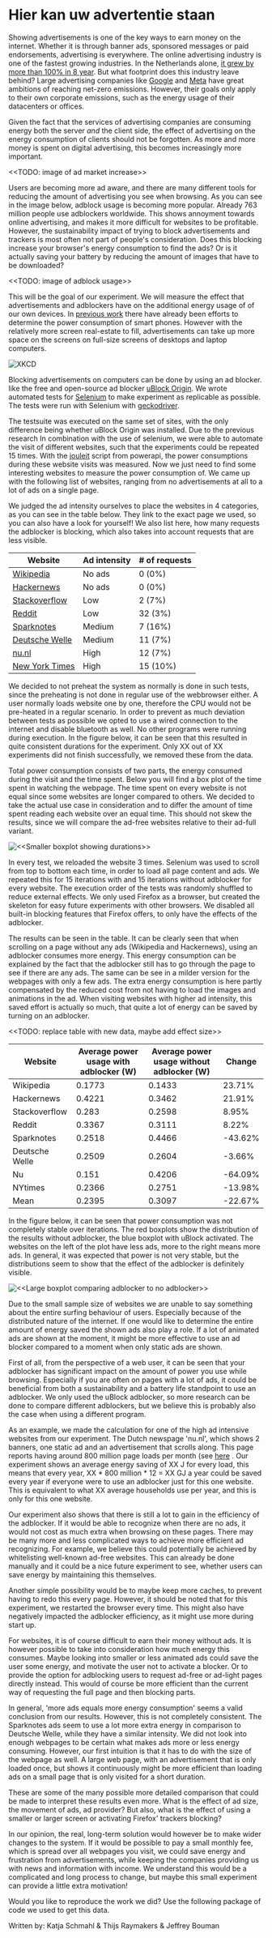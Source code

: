 # Hier kan uw advertentie staan
<!--- 
Introduction:
Billion dollar industry
Ads on websites needed, but what is the impact on power consumption
Not only important for mobile websites (more screen real estate, more possibilities for ads)
reference to papers
--->

Showing advertisements is one of the key ways to earn money on the internet. Whether it is through banner ads¸ sponsored messages or paid endorsements, advertising is everywhere. The online advertising industry is one of the fastest growing industries. In the Netherlands alone, [it grew by more than 100% in 8 year](https://www.statista.com/statistics/542808/net-online-advertising-market-revenue-in-the-netherlands-by-channel/). But what footprint does this industry leave behind? Large advertising companies like [Google](https://sustainability.google/commitments/carbon/#) and [Meta](https://sustainability.fb.com/climate/) have great ambitions of reaching net-zero emissions. However, their goals only apply to their own corporate emissions, such as the energy usage of their datacenters or offices.

Given the fact that the services of advertising companies are consuming energy both the server *and* the client side, the effect of advertising on the energy consumption of clients should not be forgotten. As more and more money is spent on digital advertising, this becomes increasingly more important.

<<TODO: image of ad market increase\>>

Users are becoming more ad aware, and there are many different tools for reducing the amount of advertising you see when browsing. As you can see in the image below, adblock usage is becoming more popular. Already 763 million people use adblockers worldwide. This shows annoyment towards online advertising, and makes it more difficult for websites to be profitable. However, the sustainability impact of trying to block advertisements and trackers is most often not part of people's consideration. Does this blocking increase your browser's energy consumption to find the ads? Or is it actually saving your battery by reducing the amount of images that have to be downloaded?

<<TODO: image of adblock usage\>>

This will be the goal of our experiment. We will measure the effect that advertisements and adblockers have on the additional energy usage of of our own devices. In [previous work](https://dl.acm.org/doi/10.1145/3372799.3394372) there have already been efforts to determine the power consumption of smart phones. However with the relatively more screen real-estate to fill, advertisements  can take up more space on the screens on full-size screens of desktops and laptop computers.

![XKCD](https://imgs.xkcd.com/comics/branding.png)

<!--- 
Setup:
What did we turn off
Which resources did we use (Jouleit)
Time between tests
Repetitions
--->

Blocking advertisements on computers can be done by using an ad blocker.  like the free and open-source ad blocker [uBlock Origin](https://github.com/gorhill/uBlock/). We wrote automated tests for [Selenium](https://www.selenium.dev/) to make experiment as replicable as possible. The tests were run with Selenium with [geckodriver](https://github.com/mozilla/geckodriver).

The testsuite was executed on the same set of sites, with the only difference being whether uBlock Origin was installed. Due to the previous research In combination with the use of selenium, we were able to automate the visit of different websites, such that the experiments could be repeated 15 times. With the [jouleit](https://github.com/powerapi-ng/jouleit) script from powerapi, the power consumptions during these website visits was measured. Now we just need to find some interesting websites to measure the power consumption of. We came up with the following list of websites, ranging from no advertisements at all to a lot of ads on a single page. 

We judged the ad intensity ourselves to place the websites in 4 categories, as you can see in the table below. They link to the exact page we used, so you can also have a look for yourself! We also list here, how many requests the adblocker is blocking, which also takes into account requests that are less visible.

| Website | Ad intensity | # of requests |
| --- | --- | --- |
| [Wikipedia](https://en.wikipedia.org/wiki/Main_Page) | No ads | 0 (0%) |
| [Hackernews](https://news.ycombinator.com) | No ads | 0 (0%) |
| [Stackoverflow](https://stackoverflow.com/questions/tagged/selenium) | Low | 2 (7%) |
| [Reddit](https://reddit.com) | Low | 32 (3%) |
| [Sparknotes](https://www.sparknotes.com/cs/) | Medium | 7 (16%) |
| [Deutsche Welle](https://www.dw.com) | Medium | 11 (7%) |
| [nu.nl](https://nu.nl) | High | 12 (7%) |
| [New York Times](https://nytimes.com) | High | 15 (10%) |

We decided to not preheat the system as normally is done in such tests, since the preheating is not done in regular use of the webbrowser either. A user normally loads website one by one, therefore the CPU would not be pre-heated in a regular scenario. In order to prevent as much deviation between tests as possible we opted to use a wired connection to the internet and disable bluetooth as well. No other programs were running during execution. In the figure below, it can be seen that this resulted in quite consistent durations for the experiment. Only XX out of XX experiments did not finish successfully, we removed these from the data.

Total power consumption consists of two parts, the energy consumed during the visit and the time spent. Below you will find a box plot of the time spent in watching the webpage. The time spent on every website is not equal since some websites are longer compared to others. We decided to take the actual use case in consideration and to differ the amount of time spent reading each website over an equal time. This should not skew the results, since we will compare the ad-free websites relative to their ad-full variant.

![<<Smaller boxplot showing durations\>>](img/boxplot-complete-duration.png)

In every test, we reloaded the website 3 times. Selenium was used to scroll from top to bottom each time, in order to load all page content and ads. We repeated this for 15 iterations with and 15 iterations without adblocker for every website. The execution order of the tests was randomly shuffled to reduce external effects. We only used Firefox as a browser, but created the skeleton for easy future experiments with other browsers. We disabled all built-in blocking features that Firefox offers, to only have the effects of the adblocker.

<!--- 
Results & Graph(s):
Is it a Normal distribution
Show stanadard deviation

--->

The results can be seen in the table. It can be clearly seen that when scrolling on a page without any ads (Wikipedia and Hackernews), using an adblocker consumes more energy. This energy consumption can be explained by the fact that the adblocker still has to go through the page to see if there are any ads. The same can be see in a milder version for the webpages with only a few ads. The extra energy consumption is here partly compensated by the reduced cost from not having to load the images and animations in the ad. When visiting websites with higher ad intensity, this saved effort is actually so much, that quite a lot of energy can be saved by turning on an adblocker.


<<TODO: replace table with new data, maybe add effect size>> 

| Website | Average power usage with adblocker (W) | Average power usage without adblocker (W)| Change |
| --- | --- | --- | --- |
| Wikipedia | 0.1773 | 0.1433 | 23.71% | |
| Hackernews | 0.4221 | 0.3462 | 21.91% | |
| Stackoverflow | 0.283 | 0.2598 | 8.95% |
| Reddit | 0.3367 | 0.3111 | 8.22% |
| Sparknotes | 0.2518 | 0.4466 | -43.62% |
| Deutsche Welle | 0.2509 | 0.2604 | -3.66% |
| Nu | 0.151 | 0.4206 | -64.09% |
| NYtimes | 0.2366 | 0.2751 | -13.98% |
| Mean | 0.2395 | 0.3097 | -22.67% |

In the figure below, it can be seen that power consumption was not completely stable over iterations. The red boxplots show the distribution of the results without adblocker, the blue boxplot with uBlock activated. The websites on the left of the plot have less ads, more to the right means more ads. In general, it was expected that power is not very stable, but the distributions seem to show that the effect of the adblocker is definitely visible.


<!--- Image of with and without ads (boxplot and/or violin plot) --->
![<<Large boxplot comparing adblocker to no adblocker\>>](img/boxplot-complete-power-of-cpu.png)

Due to the small sample size of websites we are unable to say something about the entire surfing behaviour of users. Especially because of the distributed nature of the internet. If one would like to determine the entire amount of energy saved the shown ads also play a role. If a lot of animated ads are shown at the moment, it might be more effective to use an ad blocker compared to a moment when only static ads are shown.

<!--- 
Discussion:
What went right 
where can the tests be improved  
What is the impact on society?
How can the current situtation be changed
--->

First of all, from the perspective of a web user, it can be seen that your adblocker has significant impact on the amount of power you use while browsing. Especially if you are often on pages with a lot of ads, it could be beneficial from both a sustainability and a battery life standpoint to use an adblocker. We only used the uBlock adblocker, so more research can be done to compare different adblockers, but we believe this is probably also the case when using a different program. 

As an example, we made the calculation for one of the high ad intensive websites from our experiment. The Dutch newspage 'nu.nl', which shows 2 banners, one static ad and an advertisement that scrolls along. This page reports having around 800 million page loads per month (see [here](https://www.dpgmedia.nl/merken/nu) . Our experiment shows an average energy saving of XX J for every load, this means that every year, XX * 800 million * 12 = XX GJ a year could be saved every year if everyone were to use an adblocker just for this one website. This is equivalent to what XX average households use per year, and this is only for this one website.

Our experiment also shows that there is still a lot to gain in the efficiency of the adblocker. If it would be able to recognize when there are no ads, it would not cost as much extra when browsing on these pages. There may be many more and less complicated ways to achieve more efficient ad recognizing. For example, we believe this could potentially be achieved by whitelisting well-known ad-free websites. This can already be done manually and it could be a nice future experiment to see, whether users can save energy by maintaining this themselves.

Another simple possibility would be to maybe keep more caches, to prevent having to redo this every page. However, it should be noted that for this experiment, we restarted the browser every time. This might also have negatively impacted the adblocker efficiency, as it might use more during start up.

For websites, it is of course difficult to earn their money without ads. It is however possible to take into consideration how much energy this consumes. Maybe looking into smaller or less animated ads could save the user some energy, and motivate the user not to activate a blocker. Or to provide the option for adblocking users to request ad-free or ad-light pages directly instead. This would of course be more efficient than the current way of requesting the full page and then blocking parts.

In general, 'more ads equals more energy consumption' seems a valid conclusion from our results. However, this is not completely consistent. The Sparknotes ads seem to use a lot more extra energy in comparison to Deutsche Welle, while they have a similar intensity. We did not look into enough webpages to be certain what makes ads more or less energy consuming. However, our first intuition is that it has to do with the size of the webpage as well. A large web page, with an advertisement that is only loaded once, but shows it continuously might be more efficient than loading ads on a small page that is only visited for a short duration.

These are some of the many possible more detailed comparison that could be made to interpret these results even more. What is the effect of ad size, the movement of ads, ad provider? But also, what is the effect of using a smaller or larger screen or activating Firefox' trackers blocking?

In our opinion, the real, long-term solution would however be to make wider changes to the system. If it would be possible to pay a small monthly fee, which is spread over all webpages you visit, we could save energy and frustration from advertisements, while keeping the companies providing us with news and information with income. We understand this would be a complicated and long process to change, but maybe this small experiment can provide a little extra motivation!

<!---
Conclusion:
How many kilometers can we ride if we do a 1000 page loads?
--->


Would you like to reproduce the work we did? Use the following package of code we used to get this data.

Written by: Katja Schmahl & Thijs Raymakers & Jeffrey Bouman
